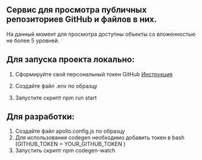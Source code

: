 ## Сервис для просмотра публичных репозиториев GitHub и файлов в них.

На данный момент для просмотра доступны объекты со вложенностью не более 5 уровней.

## Для запуска проекта локально:

1. Сформируйте свой персональный токен GitHub [Инструкция](https://docs.github.com/en/authentication/keeping-your-account-and-data-secure/creating-a-personal-access-token)

2. Создайте файл .env по образцу

3. Запустите скрипт npm run start

## Для разработки:

1. Создайте файл apollo.config.js по образцу
2. Для использования codegen необходимо добавить токен в bash (GITHUB_TOKEN = YOUR_GITHUB_TOKEN )
3. Запустить скрипт npm codegen-watch
